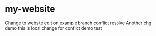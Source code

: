 # my-website
Change to website
edit on example branch
conflict resolve
Another chg demo
this is local change for conflict demo test
